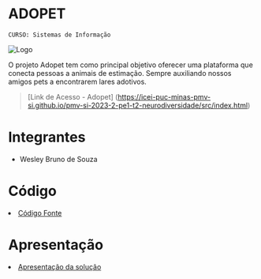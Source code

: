 # ADOPET
`CURSO: Sistemas de Informação`

![Logo](https://github.com/wesley-surt/adopet/assets/109616789/ff7ca545-4fc0-41a3-986a-d32f998849ee)

O projeto Adopet tem como principal objetivo oferecer uma plataforma que conecta pessoas a animais de estimação. Sempre auxiliando nossos amigos pets a encontrarem lares adotivos.
> [Link de Acesso - Adopet] (https://icei-puc-minas-pmv-si.github.io/pmv-si-2023-2-pe1-t2-neurodiversidade/src/index.html)

# Integrantes

* Wesley Bruno de Souza

# Código

<li><a href="src/README.md"> Código Fonte</a></li>

# Apresentação

<li><a href="presentation/README.md"> Apresentação da solução</a></li>
